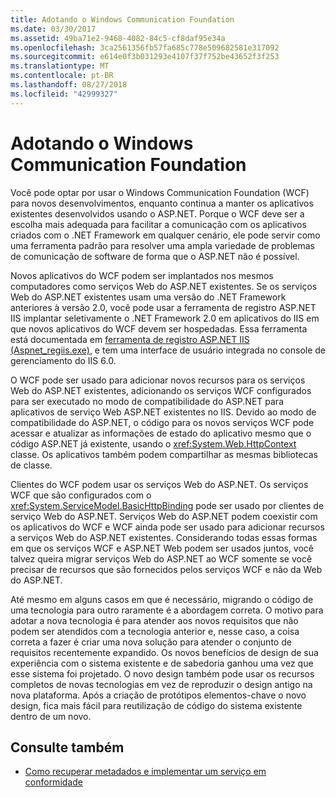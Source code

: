 ```yaml
---
title: Adotando o Windows Communication Foundation
ms.date: 03/30/2017
ms.assetid: 49ba71e2-9468-4082-84c5-cf8daf95e34a
ms.openlocfilehash: 3ca2561356fb57fa685c778e509682581e317092
ms.sourcegitcommit: e614e0f3b031293e4107f37f752be43652f3f253
ms.translationtype: MT
ms.contentlocale: pt-BR
ms.lasthandoff: 08/27/2018
ms.locfileid: "42999327"
---
```

# <a name="adopting-windows-communication-foundation"></a>Adotando o Windows Communication Foundation

Você pode optar por usar o Windows Communication Foundation (WCF) para novos desenvolvimentos, enquanto continua a manter os aplicativos existentes desenvolvidos usando o ASP.NET. Porque o WCF deve ser a escolha mais adequada para facilitar a comunicação com os aplicativos criados com o .NET Framework em qualquer cenário, ele pode servir como uma ferramenta padrão para resolver uma ampla variedade de problemas de comunicação de software de forma que o ASP.NET não é possível.

Novos aplicativos do WCF podem ser implantados nos mesmos computadores como serviços Web do ASP.NET existentes. Se os serviços Web do ASP.NET existentes usam uma versão do .NET Framework anteriores à versão 2.0, você pode usar a ferramenta de registro ASP.NET IIS implantar seletivamente o .NET Framework 2.0 em aplicativos do IIS em que novos aplicativos do WCF devem ser hospedadas. Essa ferramenta está documentada em [ferramenta de registro ASP.NET IIS (Aspnet_regiis.exe)](http://go.microsoft.com/fwlink/?LinkId=94687), e tem uma interface de usuário integrada no console de gerenciamento do IIS 6.0.

O WCF pode ser usado para adicionar novos recursos para os serviços Web do ASP.NET existentes, adicionando os serviços WCF configurados para ser executado no modo de compatibilidade do ASP.NET para aplicativos de serviço Web ASP.NET existentes no IIS. Devido ao modo de compatibilidade do ASP.NET, o código para os novos serviços WCF pode acessar e atualizar as informações de estado do aplicativo mesmo que o código ASP.NET já existente, usando o <xref:System.Web.HttpContext> classe. Os aplicativos também podem compartilhar as mesmas bibliotecas de classe.

Clientes do WCF podem usar os serviços Web do ASP.NET. Os serviços WCF que são configurados com o <xref:System.ServiceModel.BasicHttpBinding> pode ser usado por clientes de serviço Web do ASP.NET. Serviços Web do ASP.NET podem coexistir com os aplicativos do WCF e WCF ainda pode ser usado para adicionar recursos a serviços Web do ASP.NET existentes. Considerando todas essas formas em que os serviços WCF e ASP.NET Web podem ser usados juntos, você talvez queira migrar serviços Web do ASP.NET ao WCF somente se você precisar de recursos que são fornecidos pelos serviços WCF e não da Web do ASP.NET.

Até mesmo em alguns casos em que é necessário, migrando o código de uma tecnologia para outro raramente é a abordagem correta. O motivo para adotar a nova tecnologia é para atender aos novos requisitos que não podem ser atendidos com a tecnologia anterior e, nesse caso, a coisa correta a fazer é criar uma nova solução para atender o conjunto de requisitos recentemente expandido. Os novos benefícios de design de sua experiência com o sistema existente e de sabedoria ganhou uma vez que esse sistema foi projetado. O novo design também pode usar os recursos completos de novas tecnologias em vez de reproduzir o design antigo na nova plataforma. Após a criação de protótipos elementos-chave o novo design, fica mais fácil para reutilização de código do sistema existente dentro de um novo.

## <a name="see-also"></a>Consulte também

- [Como recuperar metadados e implementar um serviço em conformidade](../../../../docs/framework/wcf/feature-details/how-to-retrieve-metadata-and-implement-a-compliant-service.md)
